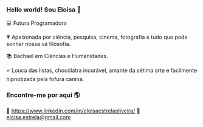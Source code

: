 ### Hello world! Sou Eloisa 👋


💻 Futura Programadora

💗 Apaixonada por ciência, pesquisa, cinema, fotografia e tudo que pode sonhar nossa vã filosofia. 

📚 Bachael em Ciências e Humanidades.

⭐ Louca das listas, chocólatra incurável, amante da sétima arte e facilmente hipnotizada pela fofura canina. 


 ### Encontre-me por aqui 🌎

👩 https://www.linkedin.com/in/eloisaestrelaoliveira/ 
📧 eloisa.estrela@gmail.com
